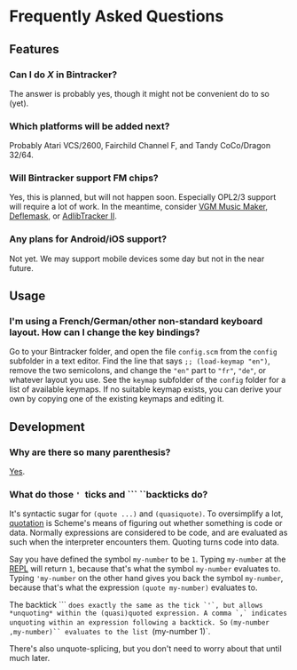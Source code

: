 # Frequently Asked Questions

## Features

### Can I do *X* in Bintracker?

The answer is probably yes, though it might not be convenient do to so (yet).

### Which platforms will be added next?

Probably Atari VCS/2600, Fairchild Channel F, and Tandy CoCo/Dragon 32/64.

### Will Bintracker support FM chips?

Yes, this is planned, but will not happen soon. Especially OPL2/3 support will require a lot of work. In the meantime, consider [VGM Music Maker](https://battleofthebits.org/lyceum/View/Vgm+Music+Maker/), [Deflemask](http://www.deflemask.com), or [AdlibTracker II](http://www.adlibtracker.net).

### Any plans for Android/iOS support?

Not yet. We may support mobile devices some day but not in the near future.



## Usage

### I'm using a French/German/other non-standard keyboard layout. How can I change the key bindings?

Go to your Bintracker folder, and open the file `config.scm` from the `config` subfolder in a text editor. Find the line that says `;; (load-keymap "en")`, remove the two semicolons, and change the `"en"` part to `"fr"`, `"de"`, or whatever layout you use. See the `keymap` subfolder of the `config` folder for a list of available keymaps. If no suitable keymap exists, you can derive your own by copying one of the existing keymaps and editing it.



## Development

### Why are there so many parenthesis?

[Yes](https://xkcd.com/297/).


### What do those `' `ticks and ``` ``backticks do?

It's syntactic sugar for `(quote ...)` and `(quasiquote)`. To oversimplify a lot, [quotation](https://www.gnu.org/software/mit-scheme/documentation/mit-scheme-ref/Quoting.html) is Scheme's means of figuring out whether something is code or data. Normally expressions are considered to be code, and are evaluated as such when the interpreter encounters them. Quoting turns code into data.

Say you have defined the symbol `my-number` to be `1`. Typing `my-number` at the [REPL](repl.md) will return `1`, because that's what the symbol `my-number` evaluates to. Typing `'my-number` on the other hand gives you back the symbol `my-number`, because that's what the expression `(quote my-number)` evaluates to.

The backtick ``` `` does exactly the same as the tick `'`, but allows *unquoting* within the (quasi)quoted expression. A comma `,` indicates unquoting within an expression following a backtick. So `` `(my-number ,my-number)`` evaluates to the list `(my-number 1)`.

There's also unquote-splicing, but you don't need to worry about that until much later.
